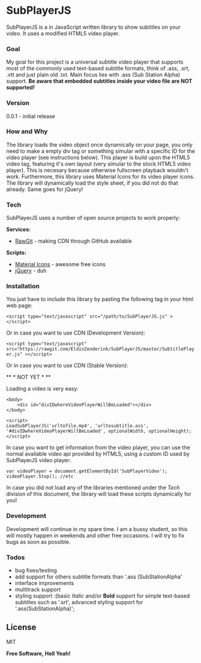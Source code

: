 # SubPlayerJS

SubPlayerJS is a in JavaScript written library to show subtitles on your video. It uses a modified HTML5 video player. 

### Goal
My goal for this project is a universal subtitle video player that supports most of the commonly used text-based subtitle formats, think of .ass, .srt, .vtt and just plain old .txt. Main focus lies with .ass (Sub Station Alpha) support. **Be aware that embedded subtitles inside your video file are NOT supported!**

### Version
0.0.1 - initial release

### How and Why
The library loads the video object once dynamically on your page, you only need to make a empty div tag or something simular with a specific ID for the video player (see instructions below). This player is build upon the HTML5 video tag, featuring it's own layout (very simular to the stock HTML5 video player). This is necesary because otherwise fullscreen playback wouldn't work. Furthermore, this library uses Material Icons for its video player icons. The library will dynamically load the style sheet, if you did not do that already. Same goes for jQuery!

### Tech

SubPlayerJS uses a number of open source projects to work properly:

**Services:**
* [RawGit](https://rawgit.com/) - making CDN through GitHub available

**Scripts:**
* [Material Icons](https://design.google.com/icons/) - awesome free icons
* [jQuery](https://jquery.com/) - duh


### Installation

You just have to include this library by pasting the following tag in your html web page:

`<script type="text/javascript" src="/path/to/SubPlayerJS.js" ></script>`

Or in case you want to use CDN (Development Version):

`<script type="text/javascript" src="https://rawgit.com/EldinZenderink/SubPlayerJS/master/SubtitlePlayer.js" ></script>`

Or in case you want to use CDN (Stable Version):

** * NOT YET * **

Loading a video is very easy:

```
<body>
    <div id="divIDwhereVideoPlayerWillBeLoaded"></div>
</body>

<script>
LoadSubPlayerJS('urltofile.mp4', 'urltosubtitle.ass', '#divIDwhereVideoPlayerWillBeLoaded', optionalWidth, optionalHeight);
</script>
```

In case you want to get information from the video player, you can use the normal available video api provided by HTML5, using a custom ID used by SubPlayerJS video player:

```
var videoPlayer = document.getElementById('SubPlayerVideo');
videoPlayer.Stop(); //etc
```

In case you did not load any of the libraries mentioned under the *Tech* division of this document, the library will load these scripts dynamically for you!

### Development
Development will continue in my spare time. I am a bussy student, so this will mostly happen in weekends and other free occasions. I will try to fix bugs as soon as possible.

### Todos

 - bug fixes/testing
 - add support for others subtitle formats than '.ass (SubStationAlpha'
 - interface improvements
 - multitrack support
 - styling support :(basic *Italic* and/or **Bold** support for simple text-based subtitles such as '.srt', advanced styling support for '.ass(SubStationAlpha)';

License
----

MIT


**Free Software, Hell Yeah!**
